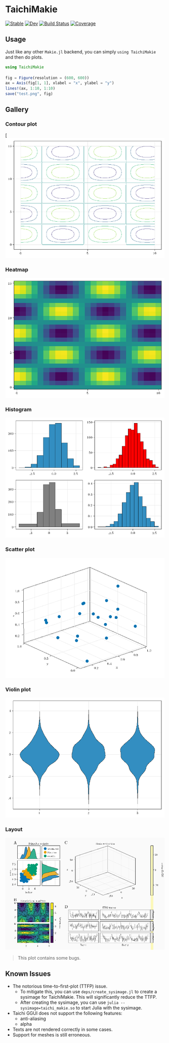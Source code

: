 # TaichiMakie

[![Stable](https://img.shields.io/badge/docs-stable-blue.svg)](https://lucifer1004.github.io/TaichiMakie.jl/stable/)
[![Dev](https://img.shields.io/badge/docs-dev-blue.svg)](https://lucifer1004.github.io/TaichiMakie.jl/dev/)
[![Build Status](https://github.com/lucifer1004/TaichiMakie.jl/actions/workflows/CI.yml/badge.svg?branch=main)](https://github.com/lucifer1004/TaichiMakie.jl/actions/workflows/CI.yml?query=branch%3Amain)
[![Coverage](https://codecov.io/gh/lucifer1004/TaichiMakie.jl/branch/main/graph/badge.svg)](https://codecov.io/gh/lucifer1004/TaichiMakie.jl)

## Usage

Just like any other `Makie.jl` backend, you can simply `using TaichiMakie` and then do plots.

```julia
using TaichiMakie

fig = Figure(resolution = (600, 600))
ax = Axis(fig[1, 1], xlabel = "x", ylabel = "y")
lines!(ax, 1:10, 1:10)
save("test.png", fig)
```

## Gallery

### Contour plot

[[![Contour plot](./examples/contour.png)](./examples/contour.jl)

### Heatmap

[![Heatmap](examples/heatmap.png)](./examples/heatmap.jl)

### Histogram

[![Histogram](examples/hist.png)](./examples/hist.jl)

### Scatter plot

[![Scatter](examples/scatter.png)](./examples/scatter.jl)

### Violin plot

[![Violin](examples/violin.png)](./examples/violin.jl)

### Layout

[![Layout](examples/layout.png)](./examples/layout.jl)

> This plot contains some bugs.

## Known Issues

- The notorious time-to-first-plot (TTFP) issue.
  - To mitigate this, you can use `deps/create_sysimage.jl` to create a sysimage for TaichiMakie. This will significantly reduce the TTFP.
  - After creating the sysimage, you can use `julia --sysimage=taichi_makie.so` to start Julia with the sysimage.
- Taichi GGUI does not support the following features:
  - anti-aliasing
  - alpha
- Texts are not rendered correctly in some cases.
- Support for meshes is still erroneous.
